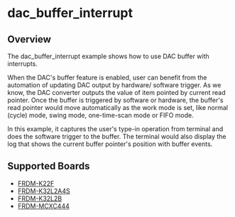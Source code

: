 # dac_buffer_interrupt

## Overview

The dac_buffer_interrupt example shows how to use DAC buffer with interrupts.

When the DAC's buffer feature is enabled, user can benefit from the automation of updating DAC output by hardware/
software trigger. As we know, the DAC converter outputs the value of item pointed by current read pointer. Once the 
buffer is triggered by software or hardware, the buffer's read pointer would move automatically as the work mode is set,
like normal (cycle) mode, swing mode, one-time-scan mode or FIFO mode.

In this example, it captures the user's type-in operation from terminal and does the software trigger to the buffer.
The terminal would also display the log that shows the current buffer pointer's position with buffer events.

## Supported Boards
- [FRDM-K22F](../../../_boards/frdmk22f/driver_examples/dac/buffer_interrupt/example_board_readme.md)
- [FRDM-K32L2A4S](../../../_boards/frdmk32l2a4s/driver_examples/dac/buffer_interrupt/example_board_readme.md)
- [FRDM-K32L2B](../../../_boards/frdmk32l2b/driver_examples/dac/buffer_interrupt/example_board_readme.md)
- [FRDM-MCXC444](../../../_boards/frdmmcxc444/driver_examples/dac/buffer_interrupt/example_board_readme.md)
